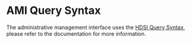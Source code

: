 # AMI Query Syntax

The administrative management interface uses the [HDSI Query Syntax](../hl7-fhir/hdsi-query-syntax.md), please refer to the documentation for more information.

